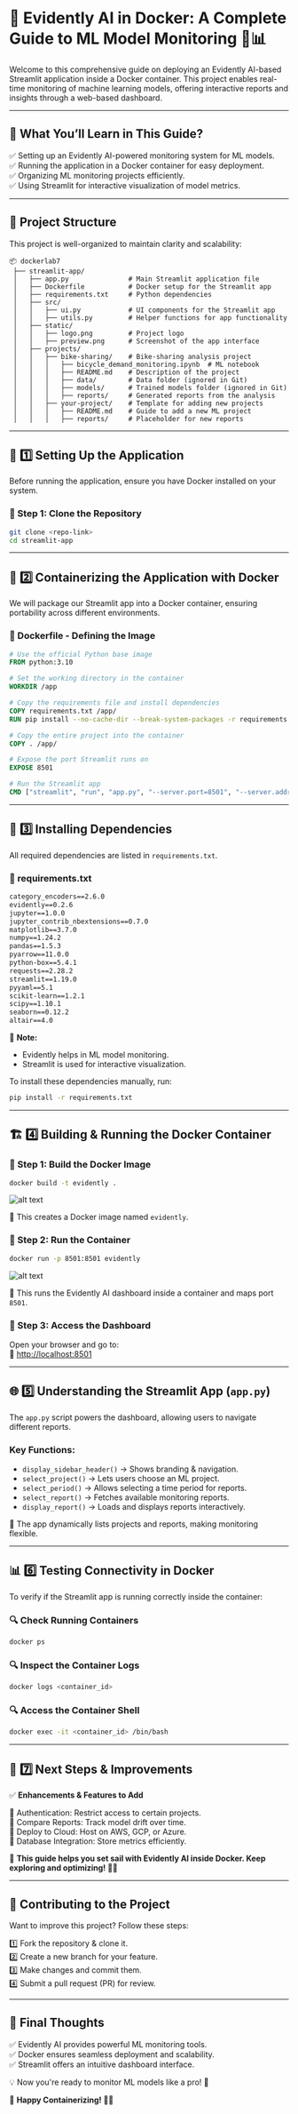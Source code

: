 # 🚀 Evidently AI in Docker: A Complete Guide to ML Model Monitoring 🐳📊

Welcome to this comprehensive guide on deploying an Evidently AI-based Streamlit application inside a Docker container. This project enables real-time monitoring of machine learning models, offering interactive reports and insights through a web-based dashboard.

---

## 📌 What You’ll Learn in This Guide?

✅ Setting up an Evidently AI-powered monitoring system for ML models.\
✅ Running the application in a Docker container for easy deployment.\
✅ Organizing ML monitoring projects efficiently.\
✅ Using Streamlit for interactive visualization of model metrics.

---

## 📂 Project Structure

This project is well-organized to maintain clarity and scalability:

```
📦 dockerlab7
 ├── streamlit-app/
 │   ├── app.py               # Main Streamlit application file
 │   ├── Dockerfile           # Docker setup for the Streamlit app
 │   ├── requirements.txt     # Python dependencies
 │   ├── src/
 │   │   ├── ui.py            # UI components for the Streamlit app
 │   │   ├── utils.py         # Helper functions for app functionality
 │   ├── static/
 │   │   ├── logo.png         # Project logo
 │   │   ├── preview.png      # Screenshot of the app interface
 │   ├── projects/
 │   │   ├── bike-sharing/    # Bike-sharing analysis project
 │   │   │   ├── bicycle_demand_monitoring.ipynb  # ML notebook
 │   │   │   ├── README.md    # Description of the project
 │   │   │   ├── data/        # Data folder (ignored in Git)
 │   │   │   ├── models/      # Trained models folder (ignored in Git)
 │   │   │   ├── reports/     # Generated reports from the analysis
 │   │   ├── your-project/    # Template for adding new projects
 │   │   │   ├── README.md    # Guide to add a new ML project
 │   │   │   ├── reports/     # Placeholder for new reports

```

---

## 🚀 1️⃣ Setting Up the Application

Before running the application, ensure you have Docker installed on your system.

### 🔹 Step 1: Clone the Repository

```sh
git clone <repo-link>
cd streamlit-app
```

---

## 🐳 2️⃣ Containerizing the Application with Docker

We will package our Streamlit app into a Docker container, ensuring portability across different environments.

### 📝 Dockerfile - Defining the Image

```dockerfile
# Use the official Python base image
FROM python:3.10

# Set the working directory in the container
WORKDIR /app

# Copy the requirements file and install dependencies
COPY requirements.txt /app/
RUN pip install --no-cache-dir --break-system-packages -r requirements.txt

# Copy the entire project into the container
COPY . /app/

# Expose the port Streamlit runs on
EXPOSE 8501

# Run the Streamlit app
CMD ["streamlit", "run", "app.py", "--server.port=8501", "--server.address=0.0.0.0"]
```

---

## 🔧 3️⃣ Installing Dependencies

All required dependencies are listed in `requirements.txt`.

### 📜 requirements.txt

```txt
category_encoders==2.6.0
evidently==0.2.6
jupyter==1.0.0
jupyter_contrib_nbextensions==0.7.0
matplotlib==3.7.0
numpy==1.24.2
pandas==1.5.3
pyarrow==11.0.0
python-box==5.4.1
requests==2.28.2
streamlit==1.19.0
pyyaml==5.1
scikit-learn==1.2.1
scipy==1.10.1
seaborn==0.12.2
altair==4.0
```

📌 **Note:**

- Evidently helps in ML model monitoring.
- Streamlit is used for interactive visualization.

To install these dependencies manually, run:

```sh
pip install -r requirements.txt
```

---

## 🏗 4️⃣ Building & Running the Docker Container

### 🔹 Step 1: Build the Docker Image

```sh
docker build -t evidently .
```
![alt text](image-1.png)

📌 This creates a Docker image named `evidently`.

### 🔹 Step 2: Run the Container

```sh
docker run -p 8501:8501 evidently
```
![alt text](image.png)

📌 This runs the Evidently AI dashboard inside a container and maps port `8501`.

### 🔹 Step 3: Access the Dashboard

Open your browser and go to:\
🔗 [http://localhost:8501](http://localhost:8501)

---

## 🌐 5️⃣ Understanding the Streamlit App (`app.py`)

The `app.py` script powers the dashboard, allowing users to navigate different reports.

### **Key Functions:**

- `display_sidebar_header()` → Shows branding & navigation.
- `select_project()` → Lets users choose an ML project.
- `select_period()` → Allows selecting a time period for reports.
- `select_report()` → Fetches available monitoring reports.
- `display_report()` → Loads and displays reports interactively.

📌 The app dynamically lists projects and reports, making monitoring flexible.

---

## 📊 6️⃣ Testing Connectivity in Docker

To verify if the Streamlit app is running correctly inside the container:

### 🔍 Check Running Containers

```sh
docker ps
```

### 🔍 Inspect the Container Logs

```sh
docker logs <container_id>
```

### 🔍 Access the Container Shell

```sh
docker exec -it <container_id> /bin/bash
```

---

## 🚀 7️⃣ Next Steps & Improvements

✅ **Enhancements & Features to Add**

🔹 Authentication: Restrict access to certain projects.\
🔹 Compare Reports: Track model drift over time.\
🔹 Deploy to Cloud: Host on AWS, GCP, or Azure.\
🔹 Database Integration: Store metrics efficiently.

🎯 **This guide helps you set sail with Evidently AI inside Docker. Keep exploring and optimizing! 🚢💡**

---

## 🤝 Contributing to the Project

Want to improve this project? Follow these steps:

1️⃣ Fork the repository & clone it.\
2️⃣ Create a new branch for your feature.\
3️⃣ Make changes and commit them.\
4️⃣ Submit a pull request (PR) for review.

---

## 🎉 Final Thoughts

✅ Evidently AI provides powerful ML monitoring tools.\
✅ Docker ensures seamless deployment and scalability.\
✅ Streamlit offers an intuitive dashboard interface.

💡 Now you're ready to monitor ML models like a pro! 🚀

🎯 **Happy Containerizing! 🐳🎉**

